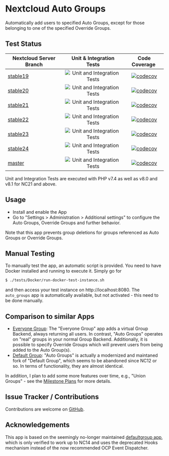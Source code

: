 # Nextcloud Auto Groups
Automatically add users to specified Auto Groups, except for those belonging to one of the specified Override Groups. 

## Test Status

| Nextcloud Server Branch | Unit & Integration Tests | Code Coverage | 
| ----------------------- |:------------------------:|:-------------:|
| [stable19](https://github.com/nextcloud/server/tree/stable19) | ![Unit and Integration Tests](https://github.com/stjosh/auto_groups/workflows/Unit%20and%20Integration%20Tests/badge.svg) | [![codecov](https://codecov.io/gh/stjosh/auto_groups/branch/master/graph/badge.svg?flag=stable19)](https://codecov.io/gh/stjosh/auto_groups) |
| [stable20](https://github.com/nextcloud/server/tree/stable20) | ![Unit and Integration Tests](https://github.com/stjosh/auto_groups/workflows/Unit%20and%20Integration%20Tests/badge.svg) | [![codecov](https://codecov.io/gh/stjosh/auto_groups/branch/master/graph/badge.svg?flag=stable20)](https://codecov.io/gh/stjosh/auto_groups) |
| [stable21](https://github.com/nextcloud/server/tree/stable21) | ![Unit and Integration Tests](https://github.com/stjosh/auto_groups/workflows/Unit%20and%20Integration%20Tests/badge.svg) | [![codecov](https://codecov.io/gh/stjosh/auto_groups/branch/master/graph/badge.svg?flag=stable21)](https://codecov.io/gh/stjosh/auto_groups) |
| [stable22](https://github.com/nextcloud/server/tree/stable22) | ![Unit and Integration Tests](https://github.com/stjosh/auto_groups/workflows/Unit%20and%20Integration%20Tests/badge.svg) | [![codecov](https://codecov.io/gh/stjosh/auto_groups/branch/master/graph/badge.svg?flag=stable22)](https://codecov.io/gh/stjosh/auto_groups) |
| [stable23](https://github.com/nextcloud/server/tree/stable23) | ![Unit and Integration Tests](https://github.com/stjosh/auto_groups/workflows/Unit%20and%20Integration%20Tests/badge.svg) | [![codecov](https://codecov.io/gh/stjosh/auto_groups/branch/master/graph/badge.svg?flag=stable23)](https://codecov.io/gh/stjosh/auto_groups) |
| [stable24](https://github.com/nextcloud/server/tree/stable24) | ![Unit and Integration Tests](https://github.com/stjosh/auto_groups/workflows/Unit%20and%20Integration%20Tests/badge.svg) | [![codecov](https://codecov.io/gh/stjosh/auto_groups/branch/master/graph/badge.svg?flag=stable24)](https://codecov.io/gh/stjosh/auto_groups) |
| [master](https://github.com/nextcloud/server/tree/master) | ![Unit and Integration Tests](https://github.com/stjosh/auto_groups/workflows/Unit%20and%20Integration%20Tests/badge.svg) | [![codecov](https://codecov.io/gh/stjosh/auto_groups/branch/master/graph/badge.svg?flag=master)](https://codecov.io/gh/stjosh/auto_groups) |

Unit and Integration Tests are executed with PHP v7.4 as well as v8.0 and v8.1 for NC21 and above.

## Usage

* Install and enable the App
* Go to "Settings > Administration > Additional settings" to configure the Auto Groups, Override Groups and further behavior.

Note that this app prevents group deletions for groups referenced as Auto Groups or Override Groups.

## Manual Testing

To manually test the app, an automatic script is provided. You need to have Docker installed and running to execute it. Simply go for

```bash
$ ./tests/Docker/run-docker-test-instance.sh
```

and then access your test instance on http://localhost:8080. The `auto_groups` app is automatically available, but not activated - this need to be done manually.

## Comparison to similar Apps

* [Everyone Group](https://apps.nextcloud.com/apps/group_everyone): The "Everyone Group" app adds a virtual Group Backend, always returning all users. In contrast, "Auto Groups" operates on "real" groups in your normal Group Backend. Additionally, it is possible to specify Override Groups which will prevent users from being added to the Auto Group(s).
* [Default Group](https://apps.nextcloud.com/apps/defaultgroup): "Auto Groups" is actually a modernized and maintaned fork of "Default Group", which seems to be abandoned since NC12 or so. In terms of functionality, they are almost identical. 

In addition, I plan to add some more features over time, e.g., "Union Groups" - see the [Milestone Plans](https://github.com/stjosh/auto_groups/milestones) for more details.

## Issue Tracker / Contributions

Contributions are welcome on [GitHub](https://github.com/stjosh/auto_groups/issues).

## Acknowledgements

This app is based on the seemingly no-longer maintained [defaultgroup app](https://github.com/bodangren/defaultgroup), which is only verified to work up to NC14 and uses the deprecated Hooks mechanism instead of the now recommended OCP Event Dispatcher.

